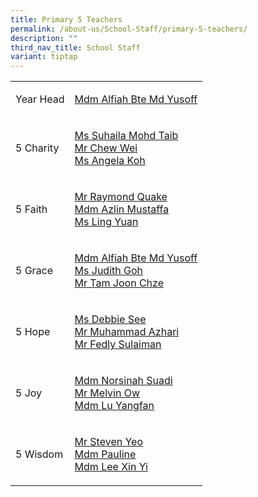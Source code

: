 ```yaml
---
title: Primary 5 Teachers
permalink: /about-us/School-Staff/primary-5-teachers/
description: ""
third_nav_title: School Staff
variant: tiptap
---
```

<table>
<tbody>
<tr>
<td rowspan="1" colspan="1">
<p>Year Head</p>
</td>
<td rowspan="1" colspan="1">
<p><a href="alfiah_md_yusoff@moe.edu.sg" rel="noopener noreferrer nofollow" target="_blank">Mdm Alfiah&nbsp;Bte Md Yusoff</a>
</p>
</td>
</tr>
<tr>
<td rowspan="1" colspan="1">
<p>5 Charity</p>
</td>
<td rowspan="1" colspan="1">
<p><a href="suhaila_mohd_taib@moe.edu.sg" rel="noopener noreferrer nofollow" target="_blank">Ms&nbsp;Suhaila&nbsp;Mohd Taib</a> 
<br><a href="chew_wei@moe.edu.sg" rel="noopener noreferrer nofollow" target="_blank">Mr Chew Wei</a> 
<br><a href="koh_minmin_angela@moe.edu.sg" rel="noopener noreferrer nofollow" target="_blank">Ms&nbsp;Angela&nbsp;Koh</a>
</p>
</td>
</tr>
<tr>
<td rowspan="1" colspan="1">
<p>5 Faith</p>
</td>
<td rowspan="1" colspan="1">
<p><a href="quake_kheok_meng_raymond@moe.edu.sg" rel="noopener noreferrer nofollow" target="_blank">Mr&nbsp;Raymond Quake</a> 
<br><a href="azlin_mustaffa@moe.edu.sg" rel="noopener noreferrer nofollow" target="_blank">Mdm&nbsp;Azlin&nbsp;Mustaffa</a> 
<br><a href="ling_yuan@moe.edu.sg" rel="noopener noreferrer nofollow" target="_blank">Ms Ling Yuan</a>
</p>
</td>
</tr>
<tr>
<td rowspan="1" colspan="1">
<p>5 Grace</p>
</td>
<td rowspan="1" colspan="1">
<p><a href="alfiah_md_yusoff@moe.edu.sg" rel="noopener noreferrer nofollow" target="_blank">Mdm&nbsp;Alfiah&nbsp;Bte Md Yusoff</a> 
<br><a href="goh_xue_ni_judith@moe.edu.sg" rel="noopener noreferrer nofollow" target="_blank">Ms&nbsp;Judith&nbsp;Goh</a> 
<br><a href="tam_joon_chze@moe.edu.sg" rel="noopener noreferrer nofollow" target="_blank">Mr&nbsp;Tam&nbsp;Joon Chze</a>
</p>
</td>
</tr>
<tr>
<td rowspan="1" colspan="1">
<p>5 Hope</p>
</td>
<td rowspan="1" colspan="1">
<p><a href="see_seow_ping_debbie@moe.edu.sg" rel="noopener noreferrer nofollow" target="_blank">Ms&nbsp;Debbie&nbsp;See</a> 
<br><a href="muhammad_azhari_shahri@moe.edu.sg" rel="noopener noreferrer nofollow" target="_blank">Mr Muhammad&nbsp;Azhari</a> 
<br><a href="mohammad_fedly_b_sulaiman@moe.edu.sg" rel="noopener noreferrer nofollow" target="_blank">Mr&nbsp;Fedly&nbsp;Sulaiman</a>
</p>
</td>
</tr>
<tr>
<td rowspan="1" colspan="1">
<p>5 Joy</p>
</td>
<td rowspan="1" colspan="1">
<p><a href="norsinah_suadi@moe.edu.sg" rel="noopener noreferrer nofollow" target="_blank">Mdm&nbsp;Norsinah&nbsp;Suadi</a> 
<br><a href="ow_weng_wai_melvin@moe.edu.sg" rel="noopener noreferrer nofollow" target="_blank">Mr&nbsp;Melvin&nbsp;Ow</a> 
<br><a href="lu_yangfan@moe.edu.sg" rel="noopener noreferrer nofollow" target="_blank">Mdm&nbsp;Lu Yangfan</a>
</p>
</td>
</tr>
<tr>
<td rowspan="1" colspan="1">
<p>5 Wisdom</p>
</td>
<td rowspan="1" colspan="1">
<p><a href="yeo_poh_teck@moe.edu.sg" rel="noopener noreferrer nofollow" target="_blank">Mr&nbsp;Steven Yeo</a> 
<br><a href="paul_pouline@moe.edu.sg" rel="noopener noreferrer nofollow" target="_blank">Mdm Pauline</a> 
<br><a href="lee_xin_yi@moe.edu.sg" rel="noopener noreferrer nofollow" target="_blank">Mdm Lee Xin Yi</a>
</p>
<p></p>
<p></p>
<p></p>
</td>
</tr>
</tbody>
</table>
<p></p>